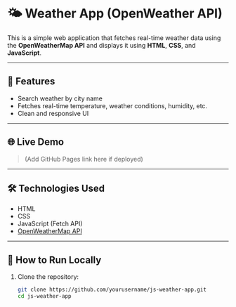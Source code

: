 # 🌤️ Weather App (OpenWeather API)

This is a simple web application that fetches real-time weather data using the **OpenWeatherMap API** and displays it using **HTML**, **CSS**, and **JavaScript**.

---

## 🔧 Features

- Search weather by city name
- Fetches real-time temperature, weather conditions, humidity, etc.
- Clean and responsive UI

---

## 🌐 Live Demo

> (Add GitHub Pages link here if deployed)

---

## 🛠️ Technologies Used

- HTML
- CSS
- JavaScript (Fetch API)
- [OpenWeatherMap API](https://openweathermap.org/api)

---

## 🚀 How to Run Locally

1. Clone the repository:
   ```bash
   git clone https://github.com/yourusername/js-weather-app.git
   cd js-weather-app
